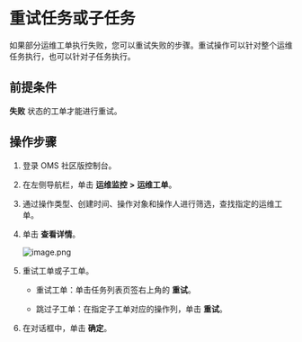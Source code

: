 # 重试任务或子任务

如果部分运维工单执行失败，您可以重试失败的步骤。重试操作可以针对整个运维任务执行，也可以针对子任务执行。

## 前提条件

**失败** 状态的工单才能进行重试。

## 操作步骤

1. 登录 OMS 社区版控制台。

2. 在左侧导航栏，单击 **运维监控** **\>** **运维工单**。

3. 通过操作类型、创建时间、操作对象和操作人进行筛选，查找指定的运维工单。

4. 单击 **查看详情**。

   ![image.png](https://help-static-aliyun-doc.aliyuncs.com/assets/img/zh-CN/9685718061/p176518.png "image.png")

5. 重试工单或子工单。

   * 重试工单：单击任务列表页签右上角的 **重试**。

   * 跳过子工单：在指定子工单对应的操作列，单击 **重试**。

6. 在对话框中，单击 **确定**。
